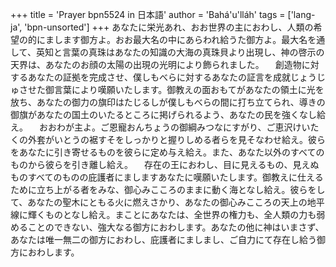 +++
title = 'Prayer bpn5524 in 日本語'
author = 'Bahá'u'lláh'
tags = ['lang-ja', 'bpn-unsorted']
+++
あなたに栄光あれ、おお世界の主におわし、人類の希望の的にまします御方よ。おお最大名の中にあらわれ給うた御方よ。最大名を通して、英知と言葉の真珠はあなたの知識の大海の真珠貝より出現し、神の啓示の天界は、あなたのお顔の太陽の出現の光明により飾られました。
　創造物に対するあなたの証拠を完成させ、僕しもべらに対するあなたの証言を成就じょうじゅさせた御言葉により嘆願いたします。御教えの面おもてがあなたの領土に光を放ち、あなたの御力の旗印はたじるしが僕しもべらの間に打ち立てられ、導きの御旗があなたの国土のいたるところに掲げられるよう、あなたの民を強くなし給え。
　おおわが主よ。ご恩寵おんちょうの御綱みつなにすがり、ご恵沢けいたくの外套がいとうの裾すそをしっかりと握りしめる者らを見そなわせ給え。彼らをあなたに引き寄せるものを彼らに定め与え給え。また、あなた以外のすべてのものから彼らを引き離し給え。
　存在の王におわし、目に見えるもの、見えぬものすべてのものの庇護者にましますあなたに嘆願いたします。御教えに仕えるために立ち上がる者をみな、御心みこころのままに動く海となし給え。彼らをして、あなたの聖木にともる火に燃えさかり、あなたの御心みこころの天上の地平線に輝くものとなし給え。まことにあなたは、全世界の権力も、全人類の力も弱めることのできない、強大なる御方におわします。あなたの他に神はいまさず、あなたは唯一無二の御方におわし、庇護者にましまし、ご自力にて存在し給う御方におわします。
